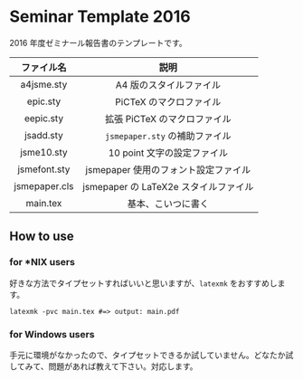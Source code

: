 Seminar Template 2016
=====================
2016 年度ゼミナール報告書のテンプレートです。

|ファイル名|説明|
|:--:|:--:|
|a4jsme.sty|A4 版のスタイルファイル|
|epic.sty|PiCTeX のマクロファイル|
|eepic.sty|拡張 PiCTeX のマクロファイル|
|jsadd.sty|`jsmepaper.sty` の補助ファイル|
|jsme10.sty| 10 point 文字の設定ファイル|
|jsmefont.sty| jsmepaper 使用のフォント設定ファイル|
|jsmepaper.cls|jsmepaper の LaTeX2e スタイルファイル|
|main.tex|基本、こいつに書く|

How to use
----------
### for \*NIX users
好きな方法でタイプセットすればいいと思いますが、`latexmk` をおすすめします。

```
latexmk -pvc main.tex #=> output: main.pdf
```

### for Windows users
手元に環境がなかったので、タイプセットできるか試していません。どなたか試してみて、問題があれば教えて下さい。対応します。

